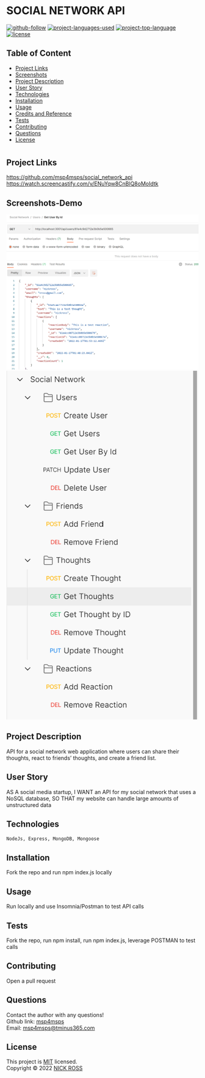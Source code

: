 # SOCIAL NETWORK API

[![github-follow](https://img.shields.io/github/followers/msp4msps?label=Follow&logoColor=purple&style=social)](https://github.com/msp4msps)
[![project-languages-used](https://img.shields.io/github/languages/count/msp4msps/social_network_api?color=important)](https://github.com/msp4msps/social_network_api)
[![project-top-language](https://img.shields.io/github/languages/top/msp4msps/social_network_api?color=blueviolet)](https://github.com/msp4msps/social_network_api)
[![license](https://img.shields.io/badge/License-MIT-brightgreen.svg)](https://choosealicense.com/licenses/mit/)

## Table of Content

- [ Project Links ](#Project-Links)
- [ Screenshots](#Screenshots)
- [ Project Description ](#Project-Description)
- [ User Story ](#User-Story)
- [ Technologies ](#Technologies)
- [ Installation ](#Installation)
- [ Usage ](#Usage)
- [ Credits and Reference ](#Credits-and-Reference)
- [ Tests ](#Tests)
- [ Contributing ](#Contributing)
- [ Questions ](#Questions)
- [ License ](#License)

#

## Project Links

https://github.com/msp4msps/social_network_api<br>
https://watch.screencastify.com/v/ENuYqw8CnBlQ8oMoIdtk

## Screenshots-Demo

<kbd>![screenshot1](public/img/Screenshot1.png)</kbd><kbd>![screenshot2](public/img/Screenshot2.png)</kbd>

## Project Description

API for a social network web application where users can share their thoughts, react to friends’ thoughts, and create a friend list.

## User Story

AS A social media startup, I WANT an API for my social network that uses a NoSQL database, SO THAT my website can handle large amounts of unstructured data

## Technologies

```
NodeJs, Express, MongoDB, Mongoose
```

## Installation

Fork the repo and run npm index.js locally

## Usage

Run locally and use Insomnia/Postman to test API calls

## Tests

Fork the repo, run npm install, run npm index.js, leverage POSTMAN to test calls

## Contributing

Open a pull request

## Questions

Contact the author with any questions!<br>
Github link: [msp4msps](https://github.com/msp4msps)<br>
Email: msp4msps@tminus365.com

## License

This project is [MIT](https://choosealicense.com/licenses/mit/) licensed.<br />
Copyright © 2022 [NICK ROSS](https://github.com/msp4msps)
